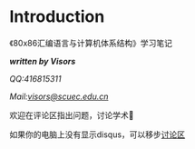 # Introduction

《80x86汇编语言与计算机体系结构》学习笔记

***written by Visors***

*QQ:416815311*

*Mail:visors@scuec.edu.cn*

欢迎在评论区指出问题，讨论学术🤭

如果你的电脑上没有显示disqus，可以移步[讨论区](https://visors.xyz/index.php/2019/09/04/asmdiscuss/)

